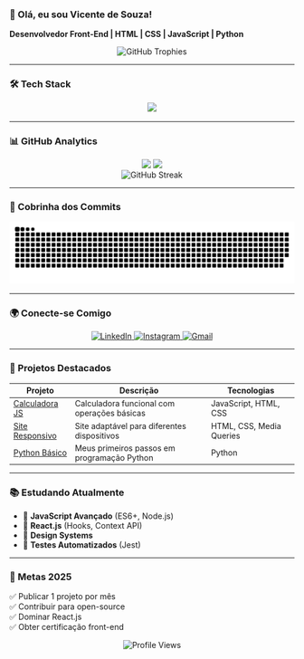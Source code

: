### 👋 Olá, eu sou Vicente de Souza!
**Desenvolvedor Front-End | HTML | CSS | JavaScript | Python**  

<div align="center">
  <img src="https://github-profile-trophy.vercel.app/?username=Souza371&theme=onedark&row=1&column=7" alt="GitHub Trophies" />
</div>

---

### 🛠️ Tech Stack
<div style="display: inline_block" align="center">
  <img src="https://skillicons.dev/icons?i=js,html,css,python,git,linux,vscode,react" />
</div>

---

### 📊 GitHub Analytics
<div align="center">
  <img width="49%" src="https://github-readme-stats.vercel.app/api?username=Souza371&show_icons=true&theme=dracula&include_all_commits=true" />
  <img width="49%" src="https://github-readme-stats.vercel.app/api/top-langs/?username=Souza371&layout=compact&langs_count=7&theme=dracula" />
</div>

<div align="center">
  <img src="https://streak-stats.demolab.com?user=Souza371&theme=dark&date_format=j%20M%5B%20Y%5D" alt="GitHub Streak" />
</div>

---

### 🐍 Cobrinha dos Commits
![Snake animation](https://github.com/Souza371/Souza371/blob/output/github-contribution-grid-snake-dark.svg)

---

### 🌍 Conecte-se Comigo
<div align="center">
  <a href="https://www.linkedin.com/in/vicente-de-souza-146b4527a/" target="_blank">
    <img src="https://img.shields.io/badge/LinkedIn-0077B5?style=for-the-badge&logo=linkedin&logoColor=white" alt="LinkedIn">
  </a>
  <a href="https://www.instagram.com/vicente_de_souza_/" target="_blank">
    <img src="https://img.shields.io/badge/Instagram-E4405F?style=for-the-badge&logo=instagram&logoColor=white" alt="Instagram">
  </a>
  <a href="mailto:vicenteesouza371@gmail.com" target="_blank">
    <img src="https://img.shields.io/badge/Gmail-D14836?style=for-the-badge&logo=gmail&logoColor=white" alt="Gmail">
  </a>
</div>

---

### 🚀 Projetos Destacados
| Projeto | Descrição | Tecnologias |
|---------|-----------|-------------|
| [Calculadora JS](https://github.com/Souza371/Calculadora) | Calculadora funcional com operações básicas | JavaScript, HTML, CSS |
| [Site Responsivo](https://github.com/Souza371/Site-responsivo) | Site adaptável para diferentes dispositivos | HTML, CSS, Media Queries |
| [Python Básico](https://github.com/Souza371/Python) | Meus primeiros passos em programação Python | Python |

---

### 📚 Estudando Atualmente
- 🔹 **JavaScript Avançado** (ES6+, Node.js)
- 🔹 **React.js** (Hooks, Context API)
- 🔹 **Design Systems**
- 🔹 **Testes Automatizados** (Jest)

---

### 🎯 Metas 2025
✅ Publicar 1 projeto por mês  
✅ Contribuir para open-source  
✅ Dominar React.js  
✅ Obter certificação front-end

<div align="center">
  <img src="https://komarev.com/ghpvc/?username=Souza371&color=blueviolet&style=flat" alt="Profile Views" />
</div>
